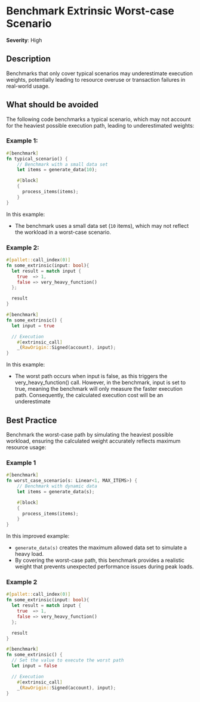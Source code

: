# Benchmark Extrinsic Worst-case Scenario

**Severity**: High

## Description

Benchmarks that only cover typical scenarios may underestimate execution weights, potentially leading to resource
overuse or transaction failures in real-world usage.

## What should be avoided

The following code benchmarks a typical scenario, which may not account for the heaviest possible execution path,
leading to underestimated weights:

### Example 1:

```rust
#[benchmark]
fn typical_scenario() {
    // Benchmark with a small data set
    let items = generate_data(10);

    #[block]
    {
      process_items(items);
    }
}
```

In this example:

- The benchmark uses a small data set (`10` items), which may not reflect the workload in a worst-case scenario.

### Example 2:

```rust
#[pallet::call_index(0)]
fn some_extrinsic(input: bool){
  let result = match input {
    true  => 1,
    false => very_heavy_function()
  };

  result
}

#[benchmark]
fn some_extrinsic() {
  let input = true

  // Execution
	#[extrinsic_call]
	_(RawOrigin::Signed(account), input);
}
```

In this example:

- The worst path occurs when input is false, as this triggers the very_heavy_function() call. However, in the benchmark, input is set to true, meaning the benchmark will only measure the faster execution path. Consequently, the calculated execution cost will be an underestimate

## Best Practice

Benchmark the worst-case path by simulating the heaviest possible workload, ensuring the calculated weight accurately
reflects maximum resource usage:

### Example 1

```rust
#[benchmark]
fn worst_case_scenario(s: Linear<1, MAX_ITEMS>) {
    // Benchmark with dynamic data
    let items = generate_data(s);

    #[block]
    {
      process_items(items);
    }
}
```

In this improved example:

- `generate_data(s)` creates the maximum allowed data set to simulate a heavy load.
- By covering the worst-case path, this benchmark provides a realistic weight that prevents unexpected performance
  issues during peak loads.

### Example 2

```rust
#[pallet::call_index(0)]
fn some_extrinsic(input: bool){
  let result = match input {
    true  => 1,
    false => very_heavy_function()
  };

  result
}

#[benchmark]
fn some_extrinsic() {
  // Set the value to execute the worst path
  let input = false

  // Execution
	#[extrinsic_call]
	_(RawOrigin::Signed(account), input);
}
```
